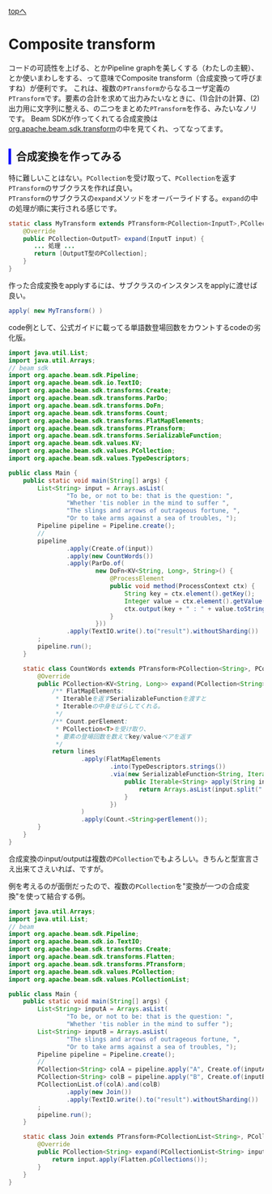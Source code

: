 <style type="text/css">
  .head { 
    border-left:5px solid #00f;
    padding:3px 0 3px 10px;
    font-weight: bold;
  }
  .lhead { 
    border-left:5px solid #00f;
    padding:3px 0 3px 10px;
    font-size:14pt;
    font-weight: bold;
  }
</style>
[topへ](../index.html)

# Composite transform
コードの可読性を上げる、とかPipeline graphを美しくする（わたしの主観）、とか使いまわしをする、って意味でComposite transform（合成変換って呼びますね）が便利です。
これは、複数の`PTransform`からなるユーザ定義の`PTransform`です。要素の合計を求めて出力みたいなときに、(1)合計の計算、(2)出力用に文字列に整える、の二つをまとめた`PTransform`を作る、みたいなノリです。
Beam SDKが作ってくれてる合成変換は[org.apache.beam.sdk.transform](https://beam.apache.org/releases/javadoc/2.13.0/index.html?org/apache/beam/sdk/transforms/package-summary.html)の中を見てくれ、ってなってます。

## <span class="head">合成変換を作ってみる</span>
特に難しいことはない。`PCollection`を受け取って、`PCollection`を返す`PTransform`のサブクラスを作れば良い。  
`PTransform`のサブクラスの`expand`メソッドをオーバーライドする。`expand`の中の処理が順に実行される感じです。

```java
static class MyTransform extends PTransform<PCollection<InputT>,PCollection<OutputT>> {
    @Override
    public PCollection<OutputT> expand(InputT input) {
       ... 処理 ...
       return [OutputT型のPCollection];
    }
}
```

作った合成変換をapplyするには、サブクラスのインスタンスをapplyに渡せば良い。

```java
apply( new MyTransform() )
```

code例として、公式ガイドに載ってる単語数登場回数をカウントするcodeの劣化版。

```java
import java.util.List;
import java.util.Arrays;
// beam sdk
import org.apache.beam.sdk.Pipeline;
import org.apache.beam.sdk.io.TextIO;
import org.apache.beam.sdk.transforms.Create;
import org.apache.beam.sdk.transforms.ParDo;
import org.apache.beam.sdk.transforms.DoFn;
import org.apache.beam.sdk.transforms.Count;
import org.apache.beam.sdk.transforms.FlatMapElements;
import org.apache.beam.sdk.transforms.PTransform;
import org.apache.beam.sdk.transforms.SerializableFunction;
import org.apache.beam.sdk.values.KV;
import org.apache.beam.sdk.values.PCollection;
import org.apache.beam.sdk.values.TypeDescriptors;

public class Main {
    public static void main(String[] args) {
        List<String> input = Arrays.asList(
                "To be, or not to be: that is the question: ",
                "Whether 'tis nobler in the mind to suffer ",
                "The slings and arrows of outrageous fortune, ",
                "Or to take arms against a sea of troubles, ");
        Pipeline pipeline = Pipeline.create();
        //
        pipeline
                .apply(Create.of(input))
                .apply(new CountWords())
                .apply(ParDo.of(
                        new DoFn<KV<String, Long>, String>() {
                            @ProcessElement
                            public void method(ProcessContext ctx) {
                                String key = ctx.element().getKey();
                                Integer value = ctx.element().getValue().intValue();
                                ctx.output(key + " : " + value.toString());
                            }
                        }))
                .apply(TextIO.write().to("result").withoutSharding())
        ;
        pipeline.run();
    }

    static class CountWords extends PTransform<PCollection<String>, PCollection<KV<String, Long>>> {
        @Override
        public PCollection<KV<String, Long>> expand(PCollection<String> lines) {
            /** FlatMapElements:
             * Iterableを返すSerializableFunctionを渡すと
             * Iterableの中身をばらしてくれる。
             */ 
            /** Count.perElement:
             * PCollection<T>を受け取り、
             * 要素の登場回数を数えてkey/valueペアを返す
             */
            return lines
                    .apply(FlatMapElements
                            .into(TypeDescriptors.strings())
                            .via(new SerializableFunction<String, Iterable<String>>() {
                                public Iterable<String> apply(String input) {
                                    return Arrays.asList(input.split(" "));
                                }
                            })
                    )
                    .apply(Count.<String>perElement());
        }
    }
}
```

合成変換のinput/outputは複数の`PCollection`でもよろしい。きちんと型宣言さえ出来てさえいれば、ですが。

例を考えるのが面倒だったので、複数の`PCollection`を"変換が一つの合成変換"を使って結合する例。

```java
import java.util.Arrays;
import java.util.List;
// beam
import org.apache.beam.sdk.Pipeline;
import org.apache.beam.sdk.io.TextIO;
import org.apache.beam.sdk.transforms.Create;
import org.apache.beam.sdk.transforms.Flatten;
import org.apache.beam.sdk.transforms.PTransform;
import org.apache.beam.sdk.values.PCollection;
import org.apache.beam.sdk.values.PCollectionList;

public class Main {
    public static void main(String[] args) {
        List<String> inputA = Arrays.asList(
                "To be, or not to be: that is the question: ",
                "Whether 'tis nobler in the mind to suffer ");
        List<String> inputB = Arrays.asList(
                "The slings and arrows of outrageous fortune, ",
                "Or to take arms against a sea of troubles, ");
        Pipeline pipeline = Pipeline.create();
        //
        PCollection<String> colA = pipeline.apply("A", Create.of(inputA));
        PCollection<String> colB = pipeline.apply("B", Create.of(inputB));
        PCollectionList.of(colA).and(colB)
                .apply(new Join())
                .apply(TextIO.write().to("result").withoutSharding())
        ;
        pipeline.run();
    }

    static class Join extends PTransform<PCollectionList<String>, PCollection<String>> {
        @Override
        public PCollection<String> expand(PCollectionList<String> input) {
            return input.apply(Flatten.pCollections());
        }
    }
}
```
